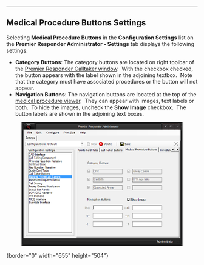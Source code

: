   ----------------------------------------
  **Medical Procedure Buttons Settings**
  ----------------------------------------

Selecting **Medical Procedure Buttons** in the **Configuration
Settings** list on the **Premier Responder Administrator - Settings**
tab displays the following settings:

-   **Category Buttons**: The category buttons are located on right
    toolbar of the [Premier Responder Calltaker
    window](Main%20Form.htm).  With the checkbox checked, the button
    appears with the label shown in the adjoining textbox.  Note that
    the category must have associated procedures or the button will not
    appear.
-   **Navigation Buttons**: The navigation buttons are located at the
    top of the [medical procedure viewer](Medical%20Procedures.htm). 
    They can appear with images, text labels or both.  To hide the
    images, uncheck the **Show Image** checkbox.  The button labels are
    shown in the adjoining text boxes.

<figure><img src=".gitbook/assets/Medical Procedure Buttons Settings_files/Image001.png" alt=""><figcaption></figcaption></figure>{border="0"
width="655" height="504"}
